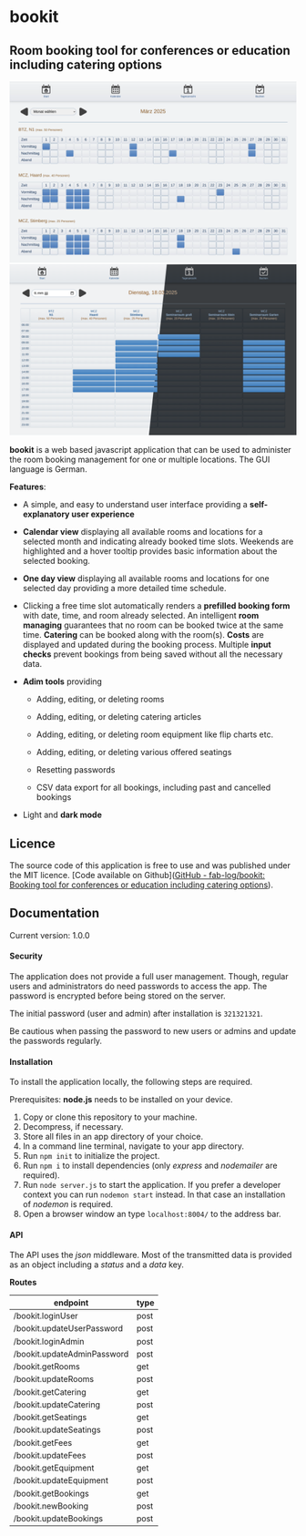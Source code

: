 # bookit

Room booking tool for conferences or education including catering options
----

<img src="public/assets/screenshot.webp" alt="screenshot showing a calender with marked bookings for one month">

<img src="public/assets/screenshot_one_day.png" alt="screenshot showing one day in a calender with marked bookings">

**bookit** is a web based javascript application that can be used to administer the room booking management for one or multiple locations. The GUI language is German.

**Features**:

- A simple, and easy to understand user interface providing a **self-explanatory user experience**

- **Calendar view** displaying all available rooms and locations for a selected month and indicating already booked time slots. Weekends are highlighted and a hover tooltip provides basic information about the selected booking.

- **One day view** displaying all available rooms and locations for one selected day providing a more detailed time schedule.

- Clicking a free time slot automatically renders a **prefilled booking form** with date, time, and room already selected. An intelligent **room managing** guarantees that no room can be booked twice at the same time.
  **Catering** can be booked along with the room(s).
  **Costs** are displayed and updated during the booking process.
  Multiple **input checks** prevent bookings from being saved without all the necessary data.

- **Adim tools** providing
  
  - Adding, editing, or deleting rooms
  
  - Adding, editing, or deleting catering articles
  
  - Adding, editing, or deleting room equipment like flip charts etc.
  
  - Adding, editing, or deleting various offered seatings
  
  - Resetting passwords
  
  - CSV data export for all bookings, including past and cancelled bookings

- Light and **dark mode**

## Licence

The source code of this application is free to use and was published under the MIT licence. [Code available on Github]([GitHub - fab-log/bookit: Booking tool for conferences or education including catering options](https://github.com/fab-log/bookit/tree/main)).

## Documentation

Current version: 1.0.0

#### Security

The application does not provide a full user management. Though, regular users and administrators do need passwords to access the app. The password is encrypted before being stored on the server. 

The initial password (user and admin) after installation is `321321321`.

Be cautious when passing the password to new users or admins and update the passwords regularly.

#### Installation

To install the application locally, the following steps are required.

Prerequisites: **node.js** needs to be installed on your device.

1. Copy or clone this repository to your machine.
2. Decompress, if necessary.
3. Store all files in an app directory of your choice.
4. In a command line terminal, navigate to your app directory.
5. Run `npm init` to initialize the project.
6. Run `npm i` to install dependencies (only *express* and *nodemailer* are required).
7. Run `node server.js` to start the application. If you prefer a developer context you can run `nodemon start` instead. In that case an installation of *nodemon* is required.
8. Open a browser window an type `localhost:8004/` to the address bar.

#### API

The API uses the *json* middleware. Most of the transmitted data is provided as an object including a *status* and a *data* key.

**Routes**

| endpoint                    | type |
| --------------------------- | ---- |
| /bookit.loginUser           | post |
| /bookit.updateUserPassword  | post |
| /bookit.loginAdmin          | post |
| /bookit.updateAdminPassword | post |
| /bookit.getRooms            | get  |
| /bookit.updateRooms         | post |
| /bookit.getCatering         | get  |
| /bookit.updateCatering      | post |
| /bookit.getSeatings         | get  |
| /bookit.updateSeatings      | post |
| /bookit.getFees             | get  |
| /bookit.updateFees          | post |
| /bookit.getEquipment        | get  |
| /bookit.updateEquipment     | post |
| /bookit.getBookings         | get  |
| /bookit.newBooking          | post |
| /bookit.updateBookings      | post |

